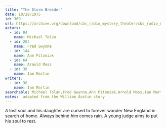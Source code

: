 ```yaml
---
title: "The Storm Breeder"
date: 10/28/1975
id: 369
url: https://archive.org/download/cbs_radio_mystery_theater/cbs_radio_mystery_theater-0351-0400.zip/cbs_radio_mystery_theater-0351-0400%2Fcbsrmt_0369_the_storm_breeder.mp3
actors:  
  - id: 84
    name: Michael Tolan  
  - id: 204
    name: Fred Gwynne  
  - id: 144
    name: Ann Pitoniak  
  - id: 64
    name: Arnold Moss  
  - id: 38
    name: Ian Martin
writers:  
  - id: 38
    name: Ian Martin
searchable: Michael Tolan,Fred Gwynne,Ann Pitoniak,Arnold Moss,Ian Martin Ian Martin
notes:  adapted from the William Austin story
---
```

A lost soul and his daughter are cursed to forever wander New England in search of home. Always behind him comes rain. A young judge aims to put his soul to rest.